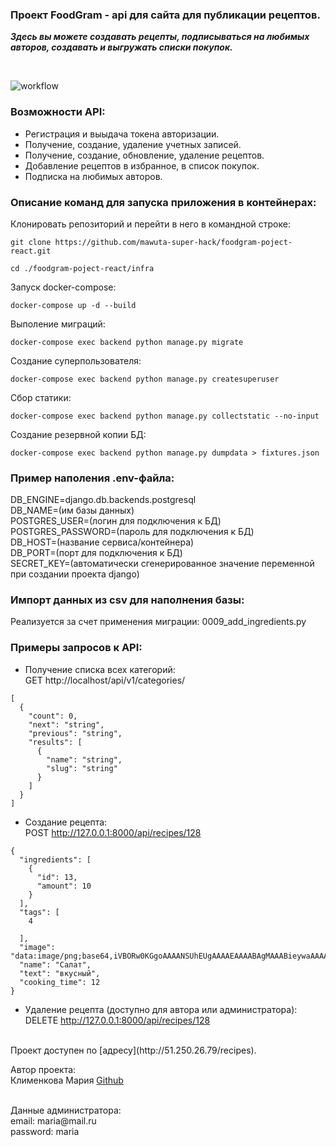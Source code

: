 ### Проект FoodGram - api для сайта для публикации рецептов.

***Здесь вы можете создавать рецепты, подписываться на любимых авторов, создавать и выгружать списки покупок.***


<br>

![workflow](https://github.com/mawuta-super-hack/foodgram-poject-react/actions/workflows/foodgram_workflow.yml/badge.svg?)

### Возможности API:
- Регистрация и выыдача токена авторизации.
- Получение, создание, удаление учетных записей.
- Получение, создание, обновление, удаление рецептов.
- Добавление рецептов в избранное, в список покупок.
- Подписка на любимых авторов.


### Описание команд для запуска приложения в контейнерах:

Клонировать репозиторий и перейти в него в командной строке:

```
git clone https://github.com/mawuta-super-hack/foodgram-poject-react.git
```

```
cd ./foodgram-poject-react/infra
```

Запуск docker-compose:
```
docker-compose up -d --build
```

Выполение миграций:
```
docker-compose exec backend python manage.py migrate
```

Создание суперпользователя:
```
docker-compose exec backend python manage.py createsuperuser
```

Cбор статики:
```
docker-compose exec backend python manage.py collectstatic --no-input 
```

Создание резервной копии БД:
```
docker-compose exec backend python manage.py dumpdata > fixtures.json
```

### Пример наполения .env-файла:

DB_ENGINE=django.db.backends.postgresql <br>
DB_NAME=(им базы данных)<br>
POSTGRES_USER=(логин для подключения к БД)<br>
POSTGRES_PASSWORD=(пароль для подключения к БД)<br>
DB_HOST=(название сервиса/контейнера)<br>
DB_PORT=(порт для подключения к БД)<br>
SECRET_KEY=(автоматически сгенерированное значение переменной при создании проекта django)<br>

### Импорт данных из csv для наполнения базы:

Реализуется за счет применения миграции: 0009_add_ingredients.py

### Примеры запросов к API:

- Получение списка всех категорий: <br>
GET http://localhost/api/v1/categories/

```
[
  {
    "count": 0,
    "next": "string",
    "previous": "string",
    "results": [
      {
        "name": "string",
        "slug": "string"
      }
    ]
  }
]
```

- Создание рецепта: <br>
POST http://127.0.0.1:8000/api/recipes/128
```
{
  "ingredients": [
    {
      "id": 13,
      "amount": 10
    }
  ],
  "tags": [
    4
    
  ],
  "image": "data:image/png;base64,iVBORw0KGgoAAAANSUhEUgAAAAEAAAABAgMAAABieywaAAAACVBMVEUAAAD///9fX1/S0ecCAAAACXBIWXMAAA7EAAAOxAGVKw4bAAAACklEQVQImWNoAAAAggCByxOyYQAAAABJRU5ErkJggg==",
  "name": "Салат",
  "text": "вкусный",
  "cooking_time": 12
}
```
- Удаление рецепта (доступно для автора или администратора): <br>
DELETE http://127.0.0.1:8000/api/recipes/128



<br>
Проект доступен по [адресу](http://51.250.26.79/recipes).
<br>

Автор проекта:
<br>
Клименкова Мария [Github](https://github.com/mawuta-super-hack)<br>

<br>
Данные администратора:

<br>
email: maria@mail.ru

<br>
password: maria

